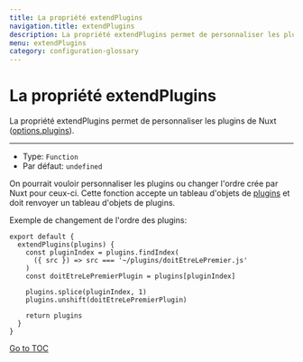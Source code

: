 ```yaml
---
title: La propriété extendPlugins
navigation.title: extendPlugins
description: La propriété extendPlugins permet de personnaliser les plugins de Nuxt.
menu: extendPlugins
category: configuration-glossary
---
```


# La propriété extendPlugins

La propriété extendPlugins permet de personnaliser les plugins de Nuxt ([options.plugins](./configuration-glossary/configuration-plugins)).

---

- Type: `Function`
- Par défaut: `undefined`

On pourrait vouloir personnaliser les plugins ou changer l'ordre crée par Nuxt pour ceux-ci. Cette fonction accepte un tableau d'objets de [plugins](./configuration-glossary/configuration-plugins) et doit renvoyer un tableau d'objets de plugins.

Exemple de changement de l'ordre des plugins:

```js{}[nuxt.config.js]
export default {
  extendPlugins(plugins) {
    const pluginIndex = plugins.findIndex(
      ({ src }) => src === '~/plugins/doitEtreLePremier.js'
    )
    const doitEtreLePremierPlugin = plugins[pluginIndex]

    plugins.splice(pluginIndex, 1)
    plugins.unshift(doitEtreLePremierPlugin)

    return plugins
  }
}
```
<span style='float: footnote;'><a href="../index.html#toc">Go to TOC</a></span>
